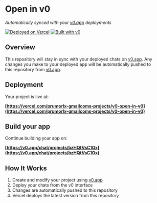 # Open in v0

*Automatically synced with your [v0.app](https://v0.app) deployments*

[![Deployed on Vercel](https://img.shields.io/badge/Deployed%20on-Vercel-black?style=for-the-badge&logo=vercel)](https://vercel.com/prumorlx-gmailcoms-projects/v0-open-in-v0)
[![Built with v0](https://img.shields.io/badge/Built%20with-v0.app-black?style=for-the-badge)](https://v0.app/chat/projects/bzHQtVsC1Ox)

## Overview

This repository will stay in sync with your deployed chats on [v0.app](https://v0.app).
Any changes you make to your deployed app will be automatically pushed to this repository from [v0.app](https://v0.app).

## Deployment

Your project is live at:

**[https://vercel.com/prumorlx-gmailcoms-projects/v0-open-in-v0](https://vercel.com/prumorlx-gmailcoms-projects/v0-open-in-v0)**

## Build your app

Continue building your app on:

**[https://v0.app/chat/projects/bzHQtVsC1Ox](https://v0.app/chat/projects/bzHQtVsC1Ox)**

## How It Works

1. Create and modify your project using [v0.app](https://v0.app)
2. Deploy your chats from the v0 interface
3. Changes are automatically pushed to this repository
4. Vercel deploys the latest version from this repository